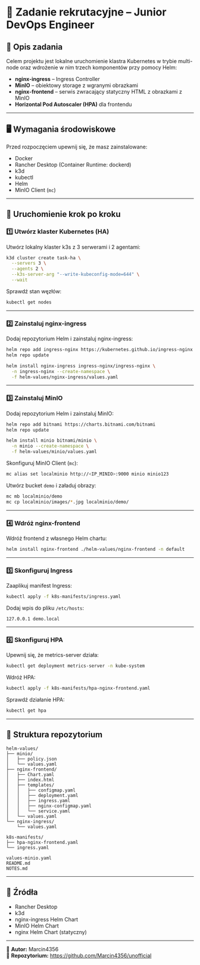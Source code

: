# 📄 Zadanie rekrutacyjne – Junior DevOps Engineer

## 🔷 Opis zadania

Celem projektu jest lokalne uruchomienie klastra Kubernetes w trybie multi-node oraz wdrożenie w nim trzech komponentów przy pomocy Helm:

- **nginx-ingress** – Ingress Controller
- **MinIO** – obiektowy storage z wgranymi obrazkami
- **nginx-frontend** – serwis zwracający statyczny HTML z obrazkami z MinIO
- **Horizontal Pod Autoscaler (HPA)** dla frontendu

---

## 🖥️ Wymagania środowiskowe

Przed rozpoczęciem upewnij się, że masz zainstalowane:

- Docker
- Rancher Desktop (Container Runtime: dockerd)
- k3d
- kubectl
- Helm
- MinIO Client (`mc`)

---

## 🚀 Uruchomienie krok po kroku

### 1️⃣ Utwórz klaster Kubernetes (HA)

Utwórz lokalny klaster k3s z 3 serwerami i 2 agentami:

```bash
k3d cluster create task-ha \
  --servers 3 \
  --agents 2 \
  --k3s-server-arg "--write-kubeconfig-mode=644" \
  --wait
```

Sprawdź stan węzłów:

```bash
kubectl get nodes
```

---

### 2️⃣ Zainstaluj nginx-ingress

Dodaj repozytorium Helm i zainstaluj nginx-ingress:

```bash
helm repo add ingress-nginx https://kubernetes.github.io/ingress-nginx
helm repo update

helm install nginx-ingress ingress-nginx/ingress-nginx \
  -n ingress-nginx --create-namespace \
  -f helm-values/nginx-ingress/values.yaml
```

---

### 3️⃣ Zainstaluj MinIO

Dodaj repozytorium Helm i zainstaluj MinIO:

```bash
helm repo add bitnami https://charts.bitnami.com/bitnami
helm repo update

helm install minio bitnami/minio \
  -n minio --create-namespace \
  -f helm-values/minio/values.yaml
```

Skonfiguruj MinIO Client (`mc`):

```bash
mc alias set localminio http://<IP_MINIO>:9000 minio minio123
```

Utwórz bucket `demo` i załaduj obrazy:

```bash
mc mb localminio/demo
mc cp localminio/images/*.jpg localminio/demo/
```

---

### 4️⃣ Wdróż nginx-frontend

Wdróż frontend z własnego Helm chartu:

```bash
helm install nginx-frontend ./helm-values/nginx-frontend -n default
```

---

### 5️⃣ Skonfiguruj Ingress

Zaaplikuj manifest Ingress:

```bash
kubectl apply -f k8s-manifests/ingress.yaml
```

Dodaj wpis do pliku `/etc/hosts`:

```
127.0.0.1 demo.local
```


---

### 6️⃣ Skonfiguruj HPA

Upewnij się, że metrics-server działa:

```bash
kubectl get deployment metrics-server -n kube-system
```

Wdróż HPA:

```bash
kubectl apply -f k8s-manifests/hpa-nginx-frontend.yaml
```

Sprawdź działanie HPA:

```bash
kubectl get hpa
```

---

## 📂 Struktura repozytorium

```
helm-values/
├── minio/
│   ├── policy.json
│   └── values.yaml
├── nginx-frontend/
│   ├── Chart.yaml
│   ├── index.html
│   ├── templates/
│   │   ├── configmap.yaml
│   │   ├── deployment.yaml
│   │   ├── ingress.yaml
│   │   ├── nginx-configmap.yaml
│   │   └── service.yaml
│   └── values.yaml
└── nginx-ingress/
    └── values.yaml

k8s-manifests/
├── hpa-nginx-frontend.yaml
└── ingress.yaml

values-minio.yaml
README.md
NOTES.md
```

---

## 🔗 Źródła

- Rancher Desktop
- k3d
- nginx-ingress Helm Chart
- MinIO Helm Chart
- nginx Helm Chart (statyczny)

---

📌 **Autor:** Marcin4356  
📌 **Repozytorium:** https://github.com/Marcin4356/unofficial
